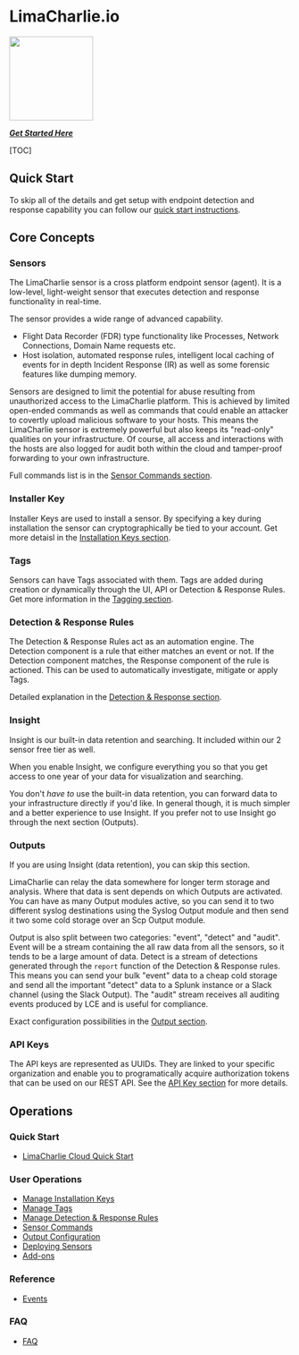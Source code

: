 # LimaCharlie.io

<img src="https://lcio.nyc3.digitaloceanspaces.com/logo.png" width="150">

***[Get Started Here](https://limacharlie.io)***

[TOC]

## Quick Start
To skip all of the details and get setup with endpoint detection and response capability you can follow our [quick start instructions](lcc_quick_start.md).

## Core Concepts
### Sensors
The LimaCharlie sensor is a cross platform endpoint sensor (agent). It is a low-level, light-weight sensor that executes detection and response functionality in real-time.

The sensor provides a wide range of advanced capability.
* Flight Data Recorder (FDR) type functionality like Processes, Network Connections, Domain Name requests etc.
* Host isolation, automated response rules, intelligent local caching of events for in depth Incident Response (IR)
as well as some forensic features like dumping memory.

Sensors are designed to limit the potential for abuse resulting from unauthorized access to the LimaCharlie platform.
This is achieved by limited open-ended commands as well as commands that could enable an attacker to
covertly upload malicious software to your hosts. This means the LimaCharlie sensor is extremely powerful
but also keeps its "read-only" qualities on your infrastructure. Of course, all access and interactions with the hosts
are also logged for audit both within the cloud and tamper-proof forwarding to your own infrastructure.

Full commands list is in the [Sensor Commands section](sensor_commands.md).

### Installer Key
Installer Keys are used to install a sensor. By specifying a key during installation the sensor can cryptographically be tied to your account.
Get more detaisl in the [Installation Keys section](manage_keys.md).

### Tags
Sensors can have Tags associated with them. Tags are added during creation or dynamically through the UI, API or Detection & Response Rules.
Get more information in the [Tagging section](tagging.md).

### Detection & Response Rules
The Detection & Response Rules act as an automation engine. The Detection component is a rule that either matches an event
or not. If the Detection component matches, the Response component of the rule is actioned. This can be used to automatically
investigate, mitigate or apply Tags.

Detailed explanation in the [Detection & Response section](dr.md).

### Insight
Insight is our built-in data retention and searching. It included within our 2 sensor free tier as well.

When you enable Insight, we configure everything you so that you get access to one year of your data for visualization and searching.

You don't *have to* use the built-in data retention, you can forward data to your infrastructure
directly if you'd like. In general though, it is much simpler and a better experience to use Insight. If you prefer not to use Insight
go through the next section (Outputs).

### Outputs
If you are using Insight (data retention), you can skip this section.

LimaCharlie can relay the data somewhere for longer term storage and analysis. Where that data is sent depends on which Outputs
are activated. You can have as many Output modules active, so you can send it to two different syslog destinations using
the Syslog Output module and then send it two some cold storage over an Scp Output module.

Output is also split between two categories: "event", "detect" and "audit". Event will be a stream containing the all raw data from
all the sensors, so it tends to be a large amount of data. Detect is a stream of detections generated through the `report`
function of the Detection & Response rules. This means you can send your bulk "event" data to a cheap cold storage and
send all the important "detect" data to a Splunk instance or a Slack channel (using the Slack Output). The "audit" stream
receives all auditing events produced by LCE and is useful for compliance.

Exact configuration possibilities in the [Output section](outputs.md).

### API Keys
The API keys are represented as UUIDs. They are linked to your specific organization and enable you to programatically acquire
authorization tokens that can be used on our REST API. See the [API Key section](api_keys.md) for more details.

## Operations

### Quick Start
* [LimaCharlie Cloud Quick Start](lcc_quick_start.md)

### User Operations
* [Manage Installation Keys](manage_keys.md)
* [Manage Tags](tagging.md)
* [Manage Detection & Response Rules](dr.md)
* [Sensor Commands](sensor_commands.md)
* [Output Configuration](outputs.md)
* [Deploying Sensors](deploy_sensor.md)
* [Add-ons](user_addons.md)

### Reference
* [Events](events.md)

### FAQ
* [FAQ](faq.md)
